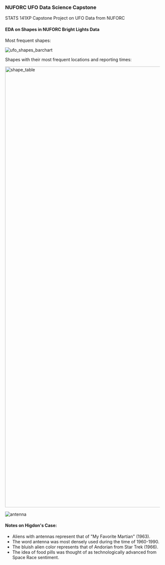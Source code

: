 ### NUFORC UFO Data Science Capstone

STATS 141XP Capstone Project on UFO Data from NUFORC

#### EDA on Shapes in NUFORC Bright Lights Data

Most frequent shapes:

![ufo_shapes_barchart](https://github.com/ethanwchen/nuforc_ufo/assets/96222805/c6960178-2325-4a09-a132-faef5fb37acd)

Shapes with their most frequent locations and reporting times:

<img width="1432" alt="shape_table" src="https://github.com/ethanwchen/nuforc_ufo/assets/96222805/21695d32-ff12-4ac4-8c9f-18d59eaa2314">

![antenna](https://github.com/ethanwchen/nuforc_ufo/assets/96222805/3c0d02d9-0a93-4523-aa8f-f43f9a080cb6)

#### Notes on Higdon's Case:

- Aliens with antennas represent that of "My Favorite Martian" (1963).
- The word antenna was most densely used during the time of 1960-1990.
- The bluish alien color represents that of Andorian from Star Trek (1966).
- The idea of food pills was thought of as technologically advanced from Space Race sentiment.
